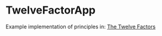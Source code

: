 # TwelveFactorApp
Example implementation of principles in: [The Twelve Factors](https://12factor.net)
